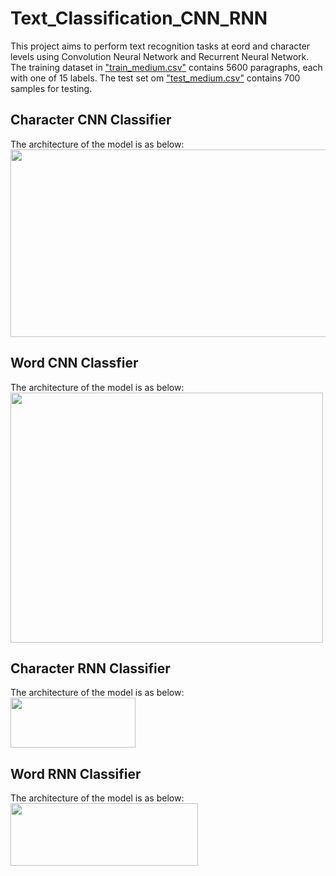 # Text_Classification_CNN_RNN
This project aims to perform text recognition tasks at eord and character levels using Convolution Neural Network and Recurrent Neural Network.  
The training dataset in ["train_medium.csv"](https://github.com/StephanieMussi/Text_Classification_CNN_RNN/blob/main/train_medium.csv) contains 5600 paragraphs, each with one of 15 labels. The test set om ["test_medium.csv"](https://github.com/StephanieMussi/Text_Classification_CNN_RNN/blob/main/test_medium.csv) contains 700 samples for testing. 

## Character CNN Classifier
The architecture of the model is as below:  
<img src = "https://github.com/StephanieMussi/Text_Classification_CNN_RNN/blob/main/Figures/CharCNN.png" width = 700 height = 300>  

## Word CNN Classfier
The architecture of the model is as below:  
<img src = "https://github.com/StephanieMussi/Text_Classification_CNN_RNN/blob/main/Figures/WordCNN.png" width = 500 height = 400>  

## Character RNN Classifier
The architecture of the model is as below:  
<img src = "https://github.com/StephanieMussi/Text_Classification_CNN_RNN/blob/main/Figures/CharRNN.png" width = 200 height = 80>  

## Word RNN Classifier
The architecture of the model is as below:  
<img src = "https://github.com/StephanieMussi/Text_Classification_CNN_RNN/blob/main/Figures/WordRNN.png" width = 300 height = 100>  


